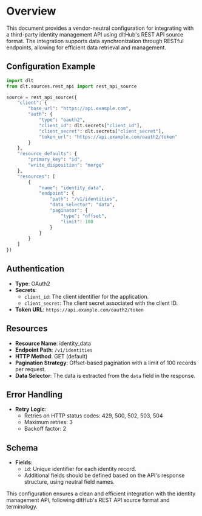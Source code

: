# Overview

This document provides a vendor-neutral configuration for integrating with a third-party identity management API using dltHub's REST API source format. The integration supports data synchronization through RESTful endpoints, allowing for efficient data retrieval and management.

## Configuration Example

```python
import dlt
from dlt.sources.rest_api import rest_api_source

source = rest_api_source({
    "client": {
        "base_url": "https://api.example.com",
        "auth": {
            "type": "oauth2",
            "client_id": dlt.secrets["client_id"],
            "client_secret": dlt.secrets["client_secret"],
            "token_url": "https://api.example.com/oauth2/token"
        }
    },
    "resource_defaults": {
        "primary_key": "id",
        "write_disposition": "merge"
    },
    "resources": [
        {
            "name": "identity_data",
            "endpoint": {
                "path": "/v1/identities",
                "data_selector": "data",
                "paginator": {
                    "type": "offset",
                    "limit": 100
                }
            }
        }
    ]
})
```

## Authentication

- **Type**: OAuth2
- **Secrets**: 
  - `client_id`: The client identifier for the application.
  - `client_secret`: The client secret associated with the client ID.
- **Token URL**: `https://api.example.com/oauth2/token`

## Resources

- **Resource Name**: identity_data
- **Endpoint Path**: `/v1/identities`
- **HTTP Method**: GET (default)
- **Pagination Strategy**: Offset-based pagination with a limit of 100 records per request.
- **Data Selector**: The data is extracted from the `data` field in the response.

## Error Handling

- **Retry Logic**: 
  - Retries on HTTP status codes: 429, 500, 502, 503, 504
  - Maximum retries: 3
  - Backoff factor: 2

## Schema

- **Fields**: 
  - `id`: Unique identifier for each identity record.
  - Additional fields should be defined based on the API's response structure, using neutral field names.

This configuration ensures a clean and efficient integration with the identity management API, following dltHub's REST API source format and terminology.